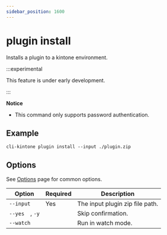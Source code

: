 ```yaml
---
sidebar_position: 1600
---
```


# plugin install

Installs a plugin to a kintone environment.

:::experimental

This feature is under early development.

:::

**Notice**

- This command only supports password authentication.

## Example

```shell
cli-kintone plugin install --input ./plugin.zip
```

## Options

See [Options](/guide/options) page for common options.

| Option          | Required | Description                     |
| --------------- | -------- | ------------------------------- |
| `--input`       | Yes      | The input plugin zip file path. |
| `--yes  `, `-y` |          | Skip confirmation.              |
| `--watch  `     |          | Run in watch mode.              |
